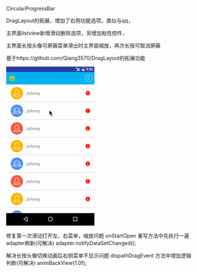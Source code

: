 CircularProgressBar

DragLayout的拓展，增加了右侧功能选项，类似与qq，

主界面listview新增滑动删除选项，另增加粘性控件，

主界面长按头像可屏蔽菜单滑出时主界面缩放，再次长按可取消屏蔽

基于https://github.com/Qiang3570/DragLayout的拓展功能

![](https://github.com/Qiang3570/DragLayoutExpand/blob/master/sample.gif)

修复第一次滑动打开左、右菜单，缩放问题
onStartOpen 重写方法中先执行一遍adapter刷新(可解决)
            adapter.notifyDataSetChanged();

解决长按头像切换动画后右侧菜单不显示问题
dispathDragEvent 方法中增加逻辑判断(可解决)
            animBackView(1.0f);
